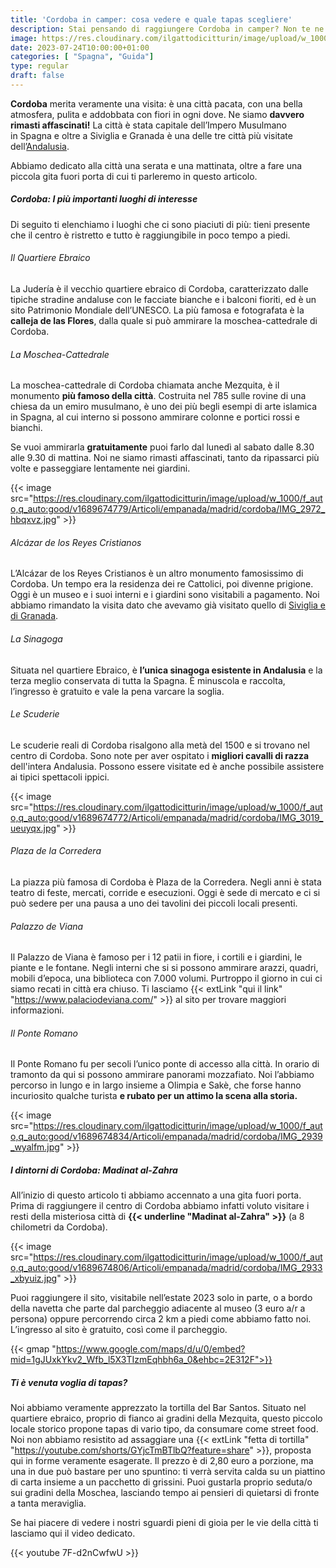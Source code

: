 ```yaml
---
title: 'Cordoba in camper: cosa vedere e quale tapas scegliere'
description: Stai pensando di raggiungere Cordoba in camper? Non te ne pentirai, è una meta meravigliosa! Scoprila con noi!  
image: https://res.cloudinary.com/ilgattodicitturin/image/upload/w_1000/f_auto,q_auto:good/v1689674761/Articoli/empanada/madrid/cordoba/IMG_2986_mpur3w.jpg
date: 2023-07-24T10:00:00+01:00
categories: [ "Spagna", "Guida"]
type: regular
draft: false 
---
```


**Cordoba** merita veramente una visita: è una città pacata, con una bella atmosfera, pulita e addobbata con fiori in ogni dove. Ne siamo **davvero rimasti affascinati!**  La città è stata capitale dell’Impero Musulmano in Spagna e oltre a Siviglia e Granada è una delle tre città più visitate dell’[Andalusia](/blog/viaggio-andalusia-in-camper-itinerari).

<!-- Noi l’abbiamo raggiunta facilmente a bordo del nostro van e abbiamo parcheggiato vicino allo zoo (trovi qui le coordinate), to do da dove abbiamo raggiunto il centro città in 20 minuti a piedi.  -->

Abbiamo dedicato alla città una serata e una mattinata, oltre a fare una piccola gita fuori porta di cui ti parleremo in questo articolo. 

##### Cordoba: I più importanti luoghi di interesse

Di seguito ti elenchiamo i luoghi che ci sono piaciuti di più: tieni presente che il centro è ristretto e tutto è raggiungibile in poco tempo a piedi. 

###### Il Quartiere Ebraico
La Judería è il vecchio quartiere ebraico di Cordoba, caratterizzato dalle tipiche stradine andaluse con le facciate bianche e i balconi fioriti, ed è un sito Patrimonio Mondiale dell’UNESCO. La più famosa e fotografata è la **calleja de las Flores**, dalla quale si può ammirare la moschea-cattedrale di Cordoba.

###### La Moschea-Cattedrale
La moschea-cattedrale di Cordoba chiamata anche Mezquita, è il monumento **più famoso della città**. Costruita nel 785 sulle rovine di una chiesa da un emiro musulmano, è uno dei più begli esempi di arte islamica in Spagna, al cui interno si possono ammirare colonne e portici rossi e bianchi.

Se vuoi ammirarla **gratuitamente** puoi farlo dal lunedì al sabato dalle 8.30 alle 9.30 di mattina. 
Noi ne siamo rimasti affascinati, tanto da ripassarci più volte e passeggiare lentamente nei giardini.

{{< image src="https://res.cloudinary.com/ilgattodicitturin/image/upload/w_1000/f_auto,q_auto:good/v1689674779/Articoli/empanada/madrid/cordoba/IMG_2972_hbqxvz.jpg" >}}

###### Alcázar de los Reyes Cristianos
L’Alcázar de los Reyes Cristianos è un altro monumento famosissimo di Cordoba. Un tempo era la residenza dei re Cattolici, poi divenne prigione. Oggi è un museo e i suoi interni e i giardini sono visitabili a pagamento. Noi abbiamo rimandato la visita dato che avevamo già visitato quello di [Siviglia e di Granada](/blog/viaggio-andalusia-in-camper-itinerari).

###### La Sinagoga
Situata nel quartiere Ebraico, è **l’unica sinagoga esistente in Andalusia** e la terza meglio conservata di tutta la Spagna. È minuscola e raccolta, l’ingresso è gratuito e vale la pena varcare la soglia. 

###### Le Scuderie
Le scuderie reali di Cordoba risalgono alla metà del 1500 e si trovano nel centro di Cordoba. Sono note per aver ospitato i **migliori cavalli di razza** dell'intera Andalusia. Possono essere visitate ed è anche possibile assistere ai tipici spettacoli ippici.

{{< image src="https://res.cloudinary.com/ilgattodicitturin/image/upload/w_1000/f_auto,q_auto:good/v1689674772/Articoli/empanada/madrid/cordoba/IMG_3019_ueuyqx.jpg" >}}

###### Plaza de la Corredera
La piazza più famosa di Cordoba è Plaza de la Corredera. Negli anni è stata teatro di feste, mercati, corride e esecuzioni. Oggi è sede di mercato e ci si può sedere per una pausa a uno dei tavolini dei piccoli locali presenti. 

###### Palazzo de Viana
Il Palazzo de Viana è famoso per i 12 patii in fiore, i cortili e i giardini, le piante e le fontane. Negli interni che si si possono ammirare arazzi, quadri, mobili d’epoca, una biblioteca con 7.000 volumi. Purtroppo il giorno in cui ci siamo recati in città era chiuso. Ti lasciamo {{< extLink "qui il link" "https://www.palaciodeviana.com/" >}} al sito per trovare maggiori informazioni.

###### Il Ponte Romano
Il Ponte Romano fu per secoli l’unico ponte di accesso alla città. In orario di tramonto da qui si possono ammirare panorami mozzafiato. Noi l’abbiamo percorso in lungo e in largo insieme a Olimpia e Sakè, che forse hanno incuriosito qualche turista **e rubato per un attimo la scena alla storia.**

{{< image src="https://res.cloudinary.com/ilgattodicitturin/image/upload/w_1000/f_auto,q_auto:good/v1689674834/Articoli/empanada/madrid/cordoba/IMG_2939_wyalfm.jpg" >}}

##### I dintorni di Cordoba: Madinat al-Zahra

All’inizio di questo articolo ti abbiamo accennato a una gita fuori porta. Prima di raggiungere il centro di Cordoba abbiamo infatti voluto visitare i resti della misteriosa città di **{{< underline "Madinat al-Zahra" >}}** (a 8 chilometri da Cordoba).

{{< image src="https://res.cloudinary.com/ilgattodicitturin/image/upload/w_1000/f_auto,q_auto:good/v1689674806/Articoli/empanada/madrid/cordoba/IMG_2933_xbyuiz.jpg" >}}

Puoi raggiungere il sito, visitabile nell’estate 2023 solo in parte, o a bordo della navetta che parte dal parcheggio adiacente al museo (3 euro a/r a persona) oppure percorrendo circa 2 km a piedi come abbiamo fatto noi.
L’ingresso al sito è gratuito, così come il parcheggio. 

{{< gmap "https://www.google.com/maps/d/u/0/embed?mid=1gJUxkYkv2_Wfb_l5X3TIzmEqhbh6a_0&ehbc=2E312F">}}

##### Ti è venuta voglia di tapas? 

Noi abbiamo veramente apprezzato la tortilla del Bar Santos. Situato nel quartiere ebraico, proprio di fianco ai gradini della Mezquita, questo piccolo locale storico propone tapas di vario tipo, da consumare come street food. Noi non abbiamo resistito ad assaggiare una {{< extLink "fetta di tortilla" "https://youtube.com/shorts/GYjcTmBTlbQ?feature=share" >}}, proposta qui in forme veramente esagerate. 
Il prezzo è di 2,80 euro a porzione, ma una in due può bastare per uno spuntino: ti verrà servita calda su un piattino di carta insieme a un pacchetto di grissini. Puoi gustarla proprio seduta/o sui gradini della Moschea, lasciando tempo ai pensieri di quietarsi di fronte a tanta meraviglia. 

Se hai piacere di vedere i nostri sguardi pieni di gioia per le vie della città ti lasciamo qui il video dedicato. 

{{< youtube 7F-d2nCwfwU >}} 

<!-- {{< blogFooter "SP_a" "1" "0" >}} -->